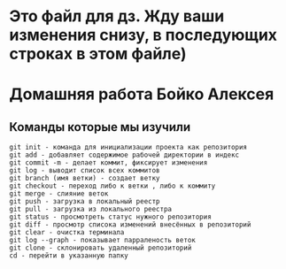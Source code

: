 # Это файл для дз. Жду ваши изменения снизу, в последующих строках в этом файле)

# Домашняя работа Бойко Алексея 
## Команды которые мы изучили
    git init - команда для инициализации проекта как репозитория 
    git add - добавляет содержимое рабочей директории в индекс
    git commit -m - делает коммит, фиксирует изменения
    git log - выводит список всех коммитов
    git branch (имя ветки) - создает ветку
    git checkout - переход либо к ветки , либо к коммиту 
    git merge - слияние веток
    git push - загрузка в локальный реестр 
    git pull - загрузка из локального реестра 
    git status - просмотреть статус нужного репозитория
    git diff - просмотр списока изменений внесённых в репозиторий
    git clear - очистка терминала
    git log --graph - показывает парраленость веток
    git clone - склонировать удаленный репозиторий
    cd - перейти в указанную папку

    